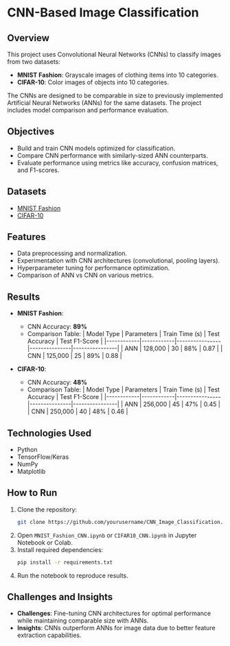 # CNN-Based Image Classification

## Overview
This project uses Convolutional Neural Networks (CNNs) to classify images from two datasets:
- **MNIST Fashion**: Grayscale images of clothing items into 10 categories.
- **CIFAR-10**: Color images of objects into 10 categories.

The CNNs are designed to be comparable in size to previously implemented Artificial Neural Networks (ANNs) for the same datasets. The project includes model comparison and performance evaluation.

## Objectives
- Build and train CNN models optimized for classification.
- Compare CNN performance with similarly-sized ANN counterparts.
- Evaluate performance using metrics like accuracy, confusion matrices, and F1-scores.

## Datasets
- [MNIST Fashion](https://github.com/zalandoresearch/fashion-mnist)
- [CIFAR-10](https://www.cs.toronto.edu/~kriz/cifar.html)

## Features
- Data preprocessing and normalization.
- Experimentation with CNN architectures (convolutional, pooling layers).
- Hyperparameter tuning for performance optimization.
- Comparison of ANN vs CNN on various metrics.

## Results
- **MNIST Fashion**:
  - CNN Accuracy: **89%**
  - Comparison Table:
    | Model Type | Parameters | Train Time (s) | Test Accuracy | Test F1-Score |
    |------------|------------|----------------|---------------|----------------|
    | ANN        | 128,000    | 30             | 88%           | 0.87           |
    | CNN        | 125,000    | 25             | 89%           | 0.88           |

- **CIFAR-10**:
  - CNN Accuracy: **48%**
  - Comparison Table:
    | Model Type | Parameters | Train Time (s) | Test Accuracy | Test F1-Score |
    |------------|------------|----------------|---------------|----------------|
    | ANN        | 256,000    | 45             | 47%           | 0.45           |
    | CNN        | 250,000    | 40             | 48%           | 0.46           |

## Technologies Used
- Python
- TensorFlow/Keras
- NumPy
- Matplotlib

## How to Run
1. Clone the repository:
   ```bash
   git clone https://github.com/yourusername/CNN_Image_Classification.git
   ```
2. Open `MNIST_Fashion_CNN.ipynb` or `CIFAR10_CNN.ipynb` in Jupyter Notebook or Colab.
3. Install required dependencies:
   ```bash
   pip install -r requirements.txt
   ```
4. Run the notebook to reproduce results.

## Challenges and Insights
- **Challenges**: Fine-tuning CNN architectures for optimal performance while maintaining comparable size with ANNs.
- **Insights**: CNNs outperform ANNs for image data due to better feature extraction capabilities.
